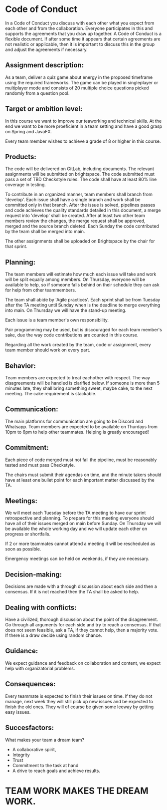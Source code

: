 # Code of Conduct 

In a Code of Conduct you discuss with each other what you expect from each other and from the collaboration. Everyone participates in this and supports the agreements that you draw up together. A Code of Conduct is a flexible document. If after some time it appears that certain agreements are not realistic or applicable, then it is important to discuss this in the group and adjust the agreements if necessary.


## Assignment description:
As a team, deliver a quiz game about energy in the proposed timeframe using the required frameworks. The game can be played in singleplayer or multiplayer mode and consists of 20 multiple choice questions picked randomly from a question pool.

## Target or ambition level:
In this course we want to improve our teaworking and technical skills. At the end we want to be more proeficient in a team setting and have a good grasp on Spring and JavaFX.

Every team member wishes to achieve a grade of 8 or higher in this course.

## Products:
The code will be delivered on GitLab, including documents. The relevant assignments will be submitted on brightspace. The code submitted must pass a set of TBD Checkstyle rules. The code shall have at least 80% line coverage in testing. 

To contribute in an organized manner, team members shall branch from 'develop'. Each issue shall have a single branch and work shall be committed only in that branch. After the issue is solved, pipelines passes and code achieves the quality standards detailed in this document, a merge request into 'develop' shall be created. After at least two other team members review the changes, the merge request shall be approved, merged and the source branch deleted. Each Sunday the code contributed by the team shall be merged into main. 

The other assignments shall be uploaded on Brightspace by the chair for that sprint.


## Planning:
The team members will estimate how much each issue will take and work will be split equally among members. On Thursday, everyone will be available to help, so if someone falls behind on their schedule they can ask for help from other teammembers.

The team shall abide by 'Agile practices'. Each sprint shall be from Tuesday after the TA meeting until Sunday when is the deadline to merge everything into main. On Thursday we will have the stand-up meeting.

Each issue is a team member's own responsibility.

Pair programming may be used, but is discouraged for each team member's sake, due the way code contributions are counted in this course.

Regarding all the work created by the team, code or assignment, every team member should work on every part.

## Behavior: 
Team members are expected to treat eachother with respect. The way disagreements will be handled is clarified below. If someone is more than 5 minutes late, they shall bring something sweet, maybe cake, to the next meeting. The cake requirement is stackable.

## Communication:
The main platforms for communication are going to be Discord and Whatsapp. Team members are expected to be available on Thurdays from 10pm to 6pm to help other teammates. Helping is greatly encouraged! 

## Commitment:
Each piece of code merged must not fail the pipeline, must be reasonably tested and must pass Checkstyle.

The chairs must submit their agendas on time, and the minute takers should have at least one bullet point for each important matter discussed by the TA.

## Meetings:
We will meet each Tuesday before the TA meeting to have our sprint retrospective and planning. To prepare for this meeting everyone should have all of their issues merged on main before Sunday. On Thursday we will be available the whole working day and we will update each other on progress or shortfalls.

If 2 or more teammates cannot attend a meeting it will be rescheduled as soon as possible.

Emergency meetings can be held on weekends, if they are necessary.

## Decision-making:
Decisions are made with a through discussion about each side and then a consensus. If it is not reached then the TA shall be asked to help.

## Dealing with conflicts: 
Have a civilized, thorough discussion about the point of the disagreement. Go through all arguments for each side and try to reach a consensus. If that does not seem feasible, ask a TA, if they cannot help, then a majority vote. If there is a draw decide using random chance.

## Guidance:
We expect guidance and feedback on collaboration and content, we expect help with organizatorial problems.

## Consequences:
Every teammate is expected to finish their issues on time. If they do not manage, next week they will still pick up new issues and be expected to finish the old ones. They will of course be given some leeway by getting easy issues.

## Succesfactors:
What makes your team a dream team?
* A collaborative spirit,
* Integrity
* Trust
* Commitment to the task at hand
* A drive to reach goals and achieve results.

# TEAM WORK MAKES THE DREAM WORK.
